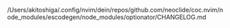/Users/akitoshiga/.config/nvim/dein/repos/github.com/neoclide/coc.nvim/node_modules/escodegen/node_modules/optionator/CHANGELOG.md